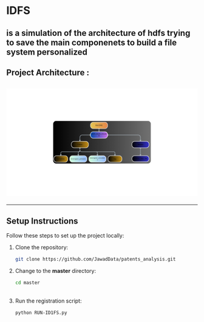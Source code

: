 # IDFS
is a simulation of the architecture of hdfs trying to save the main componenets to build a file system personalized
---

## Project Architecture :
![Project Architecture](architecture.png)
---


---

## Setup Instructions

Follow these steps to set up the project locally:

1. Clone the repository:
   ```bash
   git clone https://github.com/JawadData/patents_analysis.git
   
2. Change to the **master** directory:
   ```bash
   cd master
  
3. Run the registration script:
   ```bash
   python RUN-ID1FS.py

 

  
